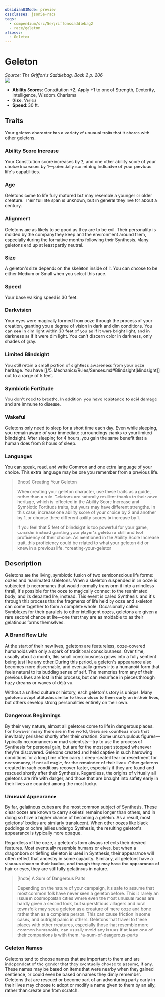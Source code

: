 ```yaml
---
obsidianUIMode: preview
cssclasses: json5e-race
tags:
  - compendium/src/5e/griffonssaddlebag2
  - race/geleton
aliases:
  - Geleton
---
```

# Geleton
*Source: The Griffon's Saddlebag, Book 2 p. 206*  
![](https://raw.githubusercontent.com/TheGiddyLimit/homebrew-img/main/img/GriffonsSaddlebag2/Races/Geleton.webp#right)  

- **Ability Scores**: Constitution +2, Apply +1 to one of Strength, Dexterity, Intelligence, Wisdom, Charisma
- **Size**: Varies
- **Speed**: 30 ft.

## Traits

Your geleton character has a variety of unusual traits that it shares with other geletons.

### Ability Score Increase

Your Constitution score increases by 2, and one other ability score of your choice increases by 1—potentially something indicative of your previous life's capabilities.

### Age

Geletons come to life fully matured but may resemble a younger or older creature. Their full life span is unknown, but in general they live for about a century.

### Alignment

Geletons are as likely to be good as they are to be evil. Their personality is molded by the company they keep and the environment around them, especially during the formative months following their Synthesis. Many geletons end up at least partly neutral.

### Size

A geleton's size depends on the skeleton inside of it. You can choose to be either Medium or Small when you select this race.

### Speed

Your base walking speed is 30 feet.

### Darkvision

Your eyes were magically formed from ooze through the process of your creation, granting you a degree of vision in dark and dim conditions. You can see in dim light within 30 feet of you as if it were bright light, and in darkness as if it were dim light. You can't discern color in darkness, only shades of gray.

### Limited Blindsight

You still retain a small portion of sightless awareness from your ooze heritage. You have [[/5. Mechanics/Rules/Senses.md#Blindsight\|blindsight]] out to a range of 5 feet.

### Symbiotic Fortitude

You don't need to breathe. In addition, you have resistance to acid damage and are immune to disease.

### Wakeful

Geletons only need to sleep for a short time each day. Even while sleeping, you remain aware of your immediate surroundings thanks to your limited blindsight. After sleeping for 4 hours, you gain the same benefit that a human does from 8 hours of sleep.

### Languages

You can speak, read, and write Common and one extra language of your choice. This extra language may be one you remember from a previous life.

> [!note] Creating Your Geleton
> 
> When creating your geleton character, use these traits as a guide, rather than a rule. Geletons are naturally resilient thanks to their ooze heritage, which is reflected in the Ability Score Increase and Symbiotic Fortitude traits, but yours may have different strengths. In this case, increase one ability score of your choice by 2 and another by 1, or choose three different ability scores to increase by 1.
> 
> If you feel that 5 feet of blindsight is too powerful for your game, consider instead granting your player's geleton a skill and tool proficiency of their choice. As mentioned in the Ability Score Increase trait, this proficiency could be related to what your geleton did or knew in a previous life.
^creating-your-geleton

## Description

Geletons are the living, symbiotic fusion of two semiconscious life forms: oozes and reanimated skeletons. When a skeleton suspended in an ooze is subjected to necromancy that would normally transform it into a mindless thrall, it's possible for the ooze to magically connect to the reanimated body, and its departed life, instead. This event is called Synthesis, and it's through this process that the fragments of life held by ooze and skeleton can come together to form a complete whole. Occasionally called Symblexes for their parallels to other intelligent oozes, geletons are given a rare second chance at life—one that they are as moldable to as their gelatinous forms themselves.

### A Brand New Life

At the start of their new lives, geletons are featureless, ooze-covered humanoids with only a spark of traditional consciousness. Over time, usually about a month, this small consciousness grows into a fully sentient being just like any other. During this period, a geleton's appearance also becomes more discernable, and eventually grows into a humanoid form that feels natural to its budding sense of self. The memories from any of their previous lives are lost in this process, but can resurface in pieces through hazy dreams or waves of déjà vu.

Without a unified culture or history, each geleton's story is unique. Many geletons adopt attitudes similar to those close to them early on in their lives, but others develop strong personalities entirely on their own.

### Dangerous Beginnings

By their very nature, almost all geletons come to life in dangerous places. For however many there are in the world, there are countless more that inevitably perished shortly after their creation. Some unscrupulous figures—typically necromancers or mad scientists—try to use the process of Synthesis for personal gain, but are for the most part stopped whenever they're discovered. Geletons created and held captive in such harrowing conditions for a long time often carry a deep-seated fear or resentment for necromancy, if not all magic, for the remainder of their lives. Other geletons created in such conditions recover faster, especially if they are found and rescued shortly after their Synthesis. Regardless, the origins of virtually all geletons are rife with danger, and those that are brought into safety early in their lives are counted among the most lucky. 

### Unusual Appearance

By far, gelatinous cubes are the most common subject of Synthesis. These clear oozes are known to carry skeletal remains longer than others, and in doing so have a higher chance of becoming a geleton. As a result, most geletons' bodies are similarly translucent. When other oozes like black puddings or ochre jellies undergo Synthesis, the resulting geleton's appearance is typically more opaque.

Regardless of the ooze, a geleton's form always reflects their desired features. Most eventually resemble humans or elves, but when a dragonborn or tiefling skeleton is used in Synthesis, their appearance will often reflect that ancestry in some capacity. Similarly, all geletons have a viscous sheen to their bodies, and though they may have the appearance of hair or eyes, they are still fully gelatinous in nature.

> [!note] A Sum of Dangerous Parts
> 
> Depending on the nature of your campaign, it's safe to assume that most common folk have never seen a geleton before. This is rarely an issue in cosmopolitan cities where even the most unusual races are hardly given a second look, but superstitious villagers and rural townsfolk may see a geleton as a creature of mere ooze and bone rather than as a complete person. This can cause friction in some cases, and outright panic in others. Geletons that travel to these places with other creatures, especially those that resemble more common humanoids, can usually avoid any issues if at least one of their companions is with them.
^a-sum-of-dangerous-parts

### Geleton Names

Geletons tend to choose names that are important to them and are independent of the gender that they eventually choose to assume, if any. These names may be based on items that were nearby when they gained sentience, or could even be based on names they dimly remember. Geletons that are rescued or become part of an adventuring party early in their lives may choose to adopt or modify a name given to them by an ally, rather than create one from scratch.
